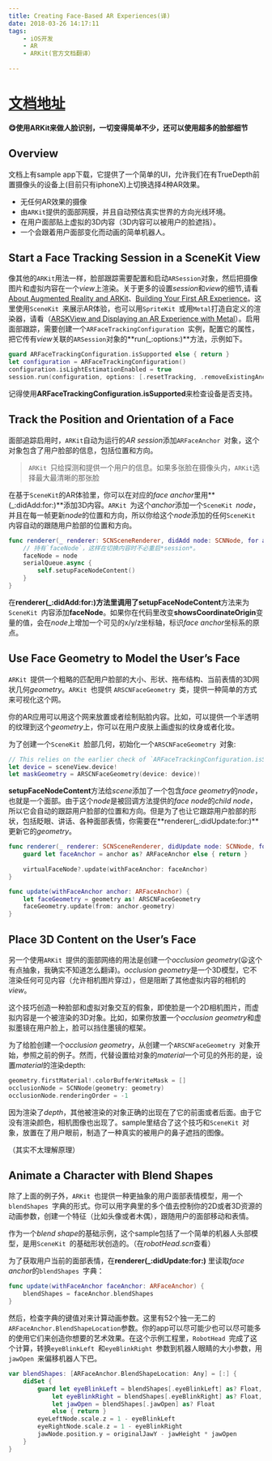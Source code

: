 ```yaml
---
title: Creating Face-Based AR Experiences(译)
date: 2018-03-26 14:17:11
tags: 
	- iOS开发 
	- AR
	- ARKit(官方文档翻译）
	
---
```


# [文档地址](https://developer.apple.com/documentation/arkit/creating_face_based_ar_experiences)

**😋使用ARKit来做人脸识别，一切变得简单不少，还可以使用超多的脸部细节**


## Overview

文档上有sample app下载，它提供了一个简单的UI，允许我们在有TrueDepth前置摄像头的设备上(目前只有iphoneX)上切换选择4种AR效果。

* 无任何AR效果的摄像
* 由`ARKit`提供的面部网膜，并且自动预估真实世界的方向光线环境。
* 在用户面部贴上虚拟的3D内容（3D内容可以被用户的脸遮挡）。
* 一个会跟着用户面部变化而动画的简单机器人。

## Start a Face Tracking Session in a SceneKit View

像其他的`ARKit`用法一样，脸部跟踪需要配置和启动`ARSession`对象，然后把摄像图片和虚拟内容在一个*view*上渲染。关于更多的设置*session*和*view*的细节,请看[About Augmented Reality and ARKit]()、[Building Your First AR Experience]()。这里使用`SceneKit `来展示AR体验，也可以用`SpriteKit `或用`Metal`打造自定义的渲染器，请看（[ARSKView and Displaying an AR Experience with Metal]()）。启用面部跟踪，需要创建一个`ARFaceTrackingConfiguration `实例，配置它的属性，把它传有*view*关联的`ARSession`对象的**run(_:options:)**方法，示例如下。

```swift
guard ARFaceTrackingConfiguration.isSupported else { return }
let configuration = ARFaceTrackingConfiguration()
configuration.isLightEstimationEnabled = true
session.run(configuration, options: [.resetTracking, .removeExistingAnchors])
```

记得使用**ARFaceTrackingConfiguration.isSupported**来检查设备是否支持。

## Track the Position and Orientation of a Face

面部追踪启用时，`ARKit`自动为运行的*AR session*添加`ARFaceAnchor `对象，这个对象包含了用户脸部的信息，包括位置和方向。

> `ARKit `只给探测和提供一个用户的信息。如果多张脸在摄像头内，`ARKit`选择最大最清晰的那张脸

在基于`SceneKit`的AR体验里，你可以在对应的*face anchor*里用**(_:didAdd:for:)**添加3D内容。`ARKit `为这个*anchor*添加一个`SceneKit `*node*，并且在每一帧更新*node*的位置和方向，所以你给这个*node*添加的任何`SceneKit `内容自动的跟随用户脸部的位置和方向。

```swift
func renderer(_ renderer: SCNSceneRenderer, didAdd node: SCNNode, for anchor: ARAnchor) {
    // 持有`faceNode`，这样在切换内容时不必重启*session*。
    faceNode = node
    serialQueue.async {
        self.setupFaceNodeContent()
    }
}
```

在**renderer(_:didAdd:for:)**方法里调用了**setupFaceNodeContent**方法来为`SceneKit `内容添加**faceNode**。如果你在代码里改变**showsCoordinateOrigin**变量的值，会在*node*上增加一个可见的x/y/z坐标轴，标识*face anchor*坐标系的原点。 


## Use Face Geometry to Model the User’s Face

`ARKit `提供一个粗略的匹配用户脸部的大小、形状、拖布结构、当前表情的3D网状几何*geometry*。`ARKit `也提供
`ARSCNFaceGeometry `类，提供一种简单的方式来可视化这个网。

你的AR应用可以用这个网来放置或者绘制贴脸内容。比如，可以提供一个半透明的纹理到这个*geometry*上，你可以在用户皮肤上画虚拟的纹身或者化妆。

为了创建一个`SceneKit `脸部几何，初始化一个`ARSCNFaceGeometry `对象:

```swift
// This relies on the earlier check of `ARFaceTrackingConfiguration.isSupported`.
let device = sceneView.device!
let maskGeometry = ARSCNFaceGeometry(device: device)!
```

**setupFaceNodeContent**方法给*scene*添加了一个包含*face geometry*的*node*，也就是一个面部。由于这个*node*是被回调方法提供的*face node*的*child node*，所以它会自动的跟踪用户脸部的位置和方向。但是为了也让它跟踪用户脸部的形状，包括眨眼、讲话、各种面部表情，你需要在**renderer(_:didUpdate:for:)**更新它的*geometry*。

```swift
func renderer(_ renderer: SCNSceneRenderer, didUpdate node: SCNNode, for anchor: ARAnchor) {
    guard let faceAnchor = anchor as? ARFaceAnchor else { return }
    
    virtualFaceNode?.update(withFaceAnchor: faceAnchor)
}
```

```swift
func update(withFaceAnchor anchor: ARFaceAnchor) {
    let faceGeometry = geometry as! ARSCNFaceGeometry
    faceGeometry.update(from: anchor.geometry)
}
```


## Place 3D Content on the User’s Face

另一个使用`ARKit `提供的面部网络的用法是创建一个*occlusion geometry*(😦这个有点抽象，我确实不知道怎么翻译)。*occlusion geometry*是一个3D模型，它不渲染任何可见内容（允许相机图片穿过），但是阻断了其他虚拟内容的相机的*view*。

这个技巧创造一种脸部和虚拟对象交互的假象，即使脸是一个2D相机图片，而虚拟内容是一个被渲染的3D对象。比如，如果你放置一个*occlusion geometry*和虚拟墨镜在用户脸上，脸可以挡住墨镜的框架。

为了给脸创建一个*occlusion geometry*，从创建一个`ARSCNFaceGeometry `对象开始，参照之前的例子。然而，代替设置给对象的*material*一个可见的外形的是，设置*material*的渲染depth:

```swift
geometry.firstMaterial!.colorBufferWriteMask = []
occlusionNode = SCNNode(geometry: geometry)
occlusionNode.renderingOrder = -1
```

因为渲染了*depth*，其他被渲染的对象正确的出现在了它的前面或者后面。由于它没有渲染颜色，相机图像也出现了。sample里结合了这个技巧和`SceneKit `对象，放置在了用户眼前，制造了一种真实的被用户的鼻子遮挡的图像。

（其实不太理解原理）

## Animate a Character with Blend Shapes

除了上面的例子外，`ARKit `也提供一种更抽象的用户面部表情模型，用一个`blendShapes `字典的形式。你可以用字典里的多个值去控制你的2D或者3D资源的动画参数，创建一个特征（比如头像或者木偶），跟随用户的面部移动和表情。

作为一个*blend shape*的基础示例，这个sample包括了一个简单的机器人头部模型，是用`SceneKit `的基础形状创造的。（在*robotHead.scn*查看）

为了获取用户当前的面部表情，在**renderer(_:didUpdate:for:)** 里读取*face anchor*的`blendShapes `字典：

```swift
func update(withFaceAnchor faceAnchor: ARFaceAnchor) {
    blendShapes = faceAnchor.blendShapes
}
```

然后，检查字典的键值对来计算动画参数。这里有52个独一无二的`ARFaceAnchor.BlendShapeLocation`参数。你的app可以尽可能少也可以尽可能多的使用它们来创造你想要的艺术效果。在这个示例工程里，`RobotHead `完成了这个计算，转换`eyeBlinkLeft `和`eyeBlinkRight `参数到机器人眼睛的大小参数，用`jawOpen `来偏移机器人下巴。

```swift
var blendShapes: [ARFaceAnchor.BlendShapeLocation: Any] = [:] {
    didSet {
        guard let eyeBlinkLeft = blendShapes[.eyeBlinkLeft] as? Float,
            let eyeBlinkRight = blendShapes[.eyeBlinkRight] as? Float,
            let jawOpen = blendShapes[.jawOpen] as? Float
            else { return }
        eyeLeftNode.scale.z = 1 - eyeBlinkLeft
        eyeRightNode.scale.z = 1 - eyeBlinkRight
        jawNode.position.y = originalJawY - jawHeight * jawOpen
    }
}
```

